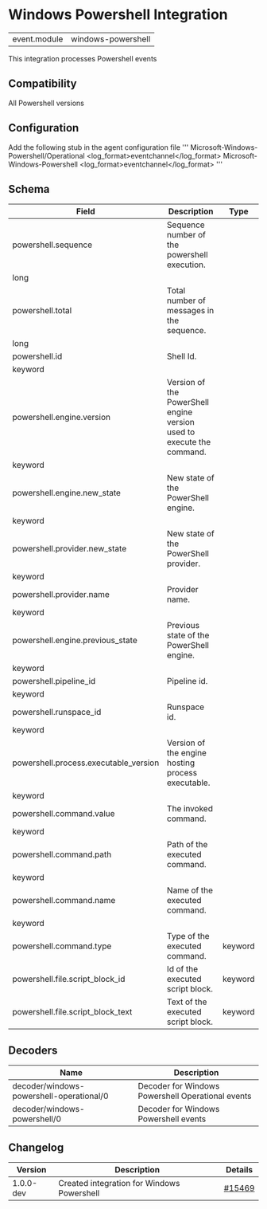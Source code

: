 # Windows Powershell Integration


|   |   |
|---|---|
| event.module | windows-powershell |

This integration processes Powershell events

## Compatibility

All Powershell versions

## Configuration

Add the following stub in the agent configuration file  ''' <localfile>
  <location>Microsoft-Windows-Powershell/Operational</location>
  <log_format>eventchannel</log_format>
</localfile>
<localfile>
  <location>Microsoft-Windows-Powershell</location>
  <log_format>eventchannel</log_format>
</localfile> '''


## Schema

| Field | Description | Type |
|---|---|---|
| powershell.sequence | Sequence number of the powershell execution.
 | long |
| powershell.total | Total number of messages in the sequence.
 | long |
| powershell.id | Shell Id.
 | keyword |
| powershell.engine.version | Version of the PowerShell engine version used to execute the command.
 | keyword |
| powershell.engine.new_state | New state of the PowerShell engine.
 | keyword |
| powershell.provider.new_state | New state of the PowerShell provider.
 | keyword |
| powershell.provider.name | Provider name.
 | keyword |
| powershell.engine.previous_state | Previous state of the PowerShell engine.
 | keyword |
| powershell.pipeline_id | Pipeline id.
 | keyword |
| powershell.runspace_id | Runspace id.
 | keyword |
| powershell.process.executable_version | Version of the engine hosting process executable.
 | keyword |
| powershell.command.value | The invoked command.
 | keyword |
| powershell.command.path | Path of the executed command.
 | keyword |
| powershell.command.name | Name of the executed command.
 | keyword |
| powershell.command.type | Type of the executed command. | keyword |
| powershell.file.script_block_id | Id of the executed script block. | keyword |
| powershell.file.script_block_text | Text of the executed script block. | keyword |
## Decoders

| Name | Description |
|---|---|
| decoder/windows-powershell-operational/0 | Decoder for Windows Powershell Operational events |
| decoder/windows-powershell/0 | Decoder for Windows Powershell events |
## Changelog

| Version | Description | Details |
|---|---|---|
| 1.0.0-dev | Created integration for Windows Powershell | [#15469](#) |
